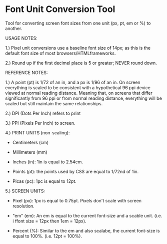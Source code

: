 Font Unit Conversion Tool
===========================

Tool for converting screen font sizes from one unit (px, pt, em or %) to another.

USAGE NOTES:

1.) Pixel unit conversions use a baseline font size of 14px; as this is the default font size of most browsers/HTMLframeworks.

2.) Round up if the first decimel place is 5 or greater; NEVER round down.


REFERENCE NOTES:

1.) A point (pt) is 1/72 of an in, and a px is 1/96 of an in. On screen everything is scaled to be consistent with a hypothetical 96 ppi device viewed at normal reading distance. Meaning that, on screens that differ significantly from 96 ppi or from normal reading distance, everything will be scaled but still maintain the same relationships.

2.) DPI (Dots Per Inch) refers to print

3.) PPI (Pixels Per Inch) to screen. 

4.) PRINT UNITS (non-scaling):

  - Centimeters (cm)

  - Millimeters (mm)

  - Inches (in): 1in is equal to 2.54cm.

  - Points (pt): the points used by CSS are equal to 1/72nd of 1in.

  - Picas (pc): 1pc is equal to 12pt.

5.) SCREEN UNITS:

  - Pixel (px): 1px is equal to 0.75pt. Pixels don't scale with screen resolution.

  - "em" (em): An em is equal to the current font-size and a scable unit. (i.e. i ffont size = 12px then 1em = 12px).

  - Percent (%): Similar to the em and also scalabe, the current font-size is equal to 100%. (i.e. 12pt = 100%).
